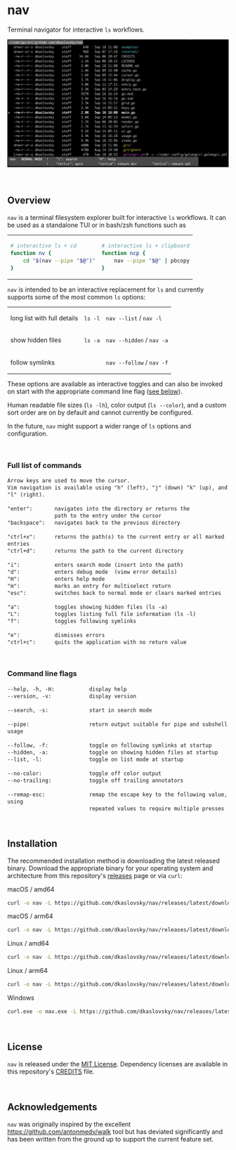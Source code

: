 # nav
Terminal navigator for interactive `ls` workflows.


![alt text](./examples/nav_example.png)

<br/>

## Overview

`nav` is a terminal filesystem explorer built for interactive `ls` workflows.
It can be used as a standalone TUI or in bash/zsh functions such as

<table>
<tr>
<td>

```bash
# interactive ls + cd
function nv {
	cd "$(nav --pipe "$@")"
}
```

</td>
<td>

```bash
# interactive ls + clipboard
function ncp {
	nav --pipe "$@" | pbcopy
}
```

</td>
</tr>
</table>


`nav` is intended to be an interactive replacement for `ls` and currently supports some of the most common `ls` options:
<table>

<tr>
<td>

long list with full details

</td>

<td>

`ls -l`

</td>

<td>

`nav --list` / `nav -l`

</td>
</tr>

<tr>
<td>

show hidden files

</td>
<td>

`ls -a`

</td>

<td>

`nav --hidden` / `nav -a`

</td>
</tr>

<tr>
<td>

follow symlinks

</td>

<td>
</td>

<td>

`nav --follow` / `nav -f`

</td>
</tr>

</table>

These options are available as interactive toggles and can also be invoked on start with the appropriate command line flag ([see below](#full-list-of-commands)).

Human readable file sizes (`ls -lh`), color output (`ls --color`), and a custom sort order are on by default and cannot currently be configured.

In the future, `nav` might support a wider range of `ls` options and configuration.

<br/>

### Full list of commands

	Arrow keys are used to move the cursor.
	Vim navigation is available using "h" (left), "j" (down) "k" (up), and "l" (right).

	"enter":       navigates into the directory or returns the
	               path to the entry under the cursor
	"backspace":   navigates back to the previous directory

	"ctrl+x":      returns the path(s) to the current entry or all marked entries
	"ctrl+d":      returns the path to the current directory

	"i":           enters search mode (insert into the path)
	"d":           enters debug mode  (view error details)
	"H":           enters help mode
	"m":           marks an entry for multiselect return
	"esc":         switches back to normal mode or clears marked entries

	"a":           toggles showing hidden files (ls -a)
	"L":           toggles listing full file information (ls -l)
	"f":           toggles following symlinks

	"e":           dismisses errors
	"ctrl+c":      quits the application with no return value

<br/>

### Command line flags

	--help, -h, -H:           display help
	--version, -v:            display version

	--search, -s:             start in search mode

	--pipe:                   return output suitable for pipe and subshell usage

	--follow, -f:             toggle on following symlinks at startup
	--hidden, -a:             toggle on showing hidden files at startup
	--list, -l:               toggle on list mode at startup

	--no-color:               toggle off color output
	--no-trailing:            toggle off trailing annotators

	--remap-esc:              remap the escape key to the following value, using
	                          repeated values to require multiple presses
<br/>

## Installation
The recommended installation method is downloading the latest released binary.
Download the appropriate binary for your operating system and architecture from this repository's [releases](https://github.com/dkaslovsky/nav/releases/latest) page or via `curl`:

macOS / amd64
```bash
curl -o nav -L https://github.com/dkaslovsky/nav/releases/latest/download/nav_darwin_amd64
```

macOS / arm64
```bash
curl -o nav -L https://github.com/dkaslovsky/nav/releases/latest/download/nav_darwin_arm64
```

Linux / amd64
```bash
curl -o nav -L https://github.com/dkaslovsky/nav/releases/latest/download/nav_linux_amd64
```

Linux / arm64
```bash
curl -o nav -L https://github.com/dkaslovsky/nav/releases/latest/download/nav_linux_arm64
```

Windows
```bash
curl.exe -o nav.exe -L https://github.com/dkaslovsky/nav/releases/latest/download/nav_windows_amd64.exe
```


<br/>

## License
`nav` is released under the [MIT License](./LICENSE).
Dependency licenses are available in this repository's [CREDITS](./CREDITS) file.

<br/>

## Acknowledgements
`nav` was originally inspired by the excellent https://github.com/antonmedv/walk tool but has deviated significantly and has been written from the ground up to support the current feature set.
